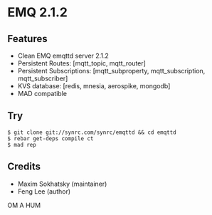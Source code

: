 EMQ 2.1.2
=========

Features
--------

* Clean EMQ emqttd server 2.1.2
* Persistent Routes: [mqtt_topic, mqtt_router]
* Persistent Subscriptions: [mqtt_subproperty, mqtt_subscription, mqtt_subscriber]
* KVS database: [redis, mnesia, aerospike, mongodb]
* MAD compatible

Try
---

```shell
$ git clone git://synrc.com/synrc/emqttd && cd emqttd
$ rebar get-deps compile ct
$ mad rep
```

Credits
-------

* Maxim Sokhatsky (maintainer)
* Feng Lee (author)

OM A HUM
